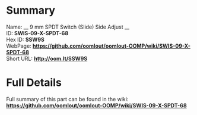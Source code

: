 
Summary
=================
  
Name: __ 9 mm SPDT Switch (Slide) Side Adjust __    
ID: __SWIS-09-X-SPDT-68__   
Hex ID: __SSW9S__   
WebPage: __https://github.com/oomlout/oomlout-OOMP/wiki/SWIS-09-X-SPDT-68__   
Short URL: __http://oom.lt/SSW9S__   

Full Details
==========================
Full summary of this part can be found in the wiki:   
__https://github.com/oomlout/oomlout-OOMP/wiki/SWIS-09-X-SPDT-68__    

